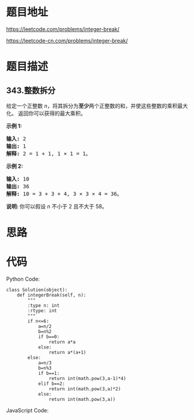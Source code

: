 # 题目地址
https://leetcode.com/problems/integer-break/

https://leetcode-cn.com/problems/integer-break/
# 题目描述
## 343.整数拆分
<p>给定一个正整数&nbsp;<em>n</em>，将其拆分为<strong>至少</strong>两个正整数的和，并使这些整数的乘积最大化。 返回你可以获得的最大乘积。</p>

<p><strong>示例 1:</strong></p>

<pre><strong>输入: </strong>2
<strong>输出: </strong>1
<strong>解释: </strong>2 = 1 + 1, 1 &times; 1 = 1。</pre>

<p><strong>示例&nbsp;2:</strong></p>

<pre><strong>输入: </strong>10
<strong>输出: </strong>36
<strong>解释: </strong>10 = 3 + 3 + 4, 3 &times;&nbsp;3 &times;&nbsp;4 = 36。</pre>

<p><strong>说明: </strong>你可以假设&nbsp;<em>n&nbsp;</em>不小于 2 且不大于 58。</p>

# 思路

# 代码
Python Code:

```
class Solution(object):
    def integerBreak(self, n):
        """
        :type n: int
        :rtype: int
        """
        if n<=6:
            a=n/2
            b=n%2
            if b==0:
                return a*a
            else:
                return a*(a+1)
        else:
            a=n/3
            b=n%3
            if b==1:
                return int(math.pow(3,a-1)*4)
            elif b==2:
                return int(math.pow(3,a)*2)
            else:
                return int(math.pow(3,a))
```
JavaScript Code:

```

```
